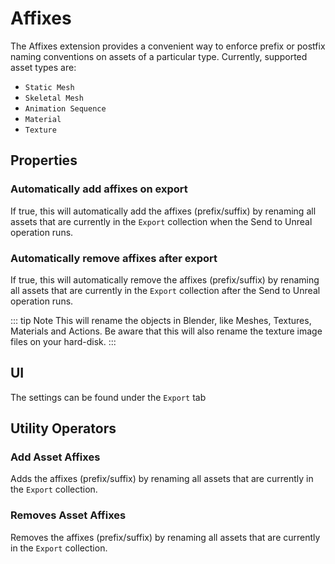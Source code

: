 # Affixes

The Affixes extension provides a convenient way to enforce prefix or postfix naming conventions on
assets of a particular type.  Currently, supported asset types are:
* `Static Mesh`
* `Skeletal Mesh`
* `Animation Sequence`
* `Material`
* `Texture`

## Properties
### Automatically add affixes on export
If true, this will automatically add the affixes (prefix/suffix) by renaming all assets that are currently in the
`Export` collection when the Send to Unreal operation runs.

### Automatically remove affixes after export
If true, this will automatically remove the affixes (prefix/suffix) by renaming all assets that are currently in the
`Export` collection after the Send to Unreal operation runs.


::: tip Note
 This will rename the objects in Blender, like Meshes, Textures, Materials and Actions. Be aware that this will also rename the texture image files on your hard-disk.
:::

## UI
The settings can be found under the `Export` tab


## Utility Operators
### Add Asset Affixes
Adds the affixes (prefix/suffix) by renaming all assets that are currently in the `Export` collection.

### Removes Asset Affixes
Removes the affixes (prefix/suffix) by renaming all assets that are currently in the `Export` collection.
